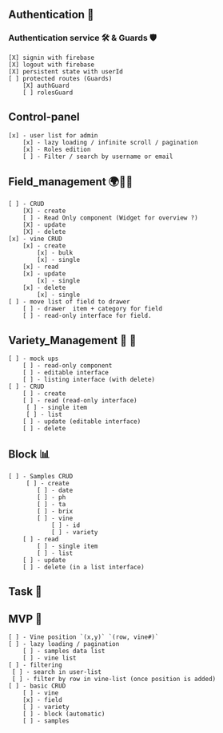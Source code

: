 ## Authentication 🔐
### Authentication service 🛠️ & Guards 🛡️
    [X] signin with firebase
    [X] logout with firebase
    [X] persistent state with userId
    [ ] protected routes (Guards)
        [X] authGuard
        [ ] rolesGuard

## Control-panel
    [x] - user list for admin
        [x] - lazy loading / infinite scroll / pagination
        [x] - Roles edition
        [ ] - Filter / search by username or email

## Field_management 🌍🌱🍇
    [ ] - CRUD
        [X] - create
        [ ] - Read Only component (Widget for overview ?)
        [X] - update
        [X] - delete
    [x] - vine CRUD
        [x] - create
            [x] - bulk
            [x] - single
        [x] - read
        [x] - update
            [x] - single
        [x] - delete
            [x] - single
    [ ] - move list of field to drawer
        [ ] - drawer  item + category for field
        [ ] - read-only interface for field.

## Variety_Management 📖 🍇
    [ ] - mock ups
        [ ] - read-only component
        [ ] - editable interface
        [ ] - listing interface (with delete)
    [ ] - CRUD
        [ ] - create
        [ ] - read (read-only interface)
         [ ] - single item
         [ ] - list
        [ ] - update (editable interface)
        [ ] - delete

## Block 📊
    [ ] - Samples CRUD
         [ ] - create
            [ ] - date
            [ ] - ph
            [ ] - ta
            [ ] - brix
            [ ] - vine
                [ ] - id
                [ ] - variety
        [ ] - read 
            [ ] - single item
            [ ] - list
        [ ] - update
        [ ] - delete (in a list interface)

## Task 📝

## MVP 👑
    [ ] - Vine position `(x,y)` `(row, vine#)`
    [ ] - lazy loading / pagination
        [ ] - samples data list
        [ ] - vine list
    [ ] - filtering
     [ ] - search in user-list
     [ ] - filter by row in vine-list (once position is added)
    [ ] - basic CRUD
        [ ] - vine
        [x] - field
        [ ] - variety
        [ ] - block (automatic)
        [ ] - samples
